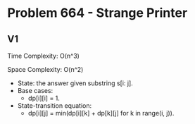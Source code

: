# Problem 664 - Strange Printer

## V1

Time Complexity: O(n^3)

Space Complexity: O(n^2)

- State: the answer given substring s[i: j].
- Base cases:
    - dp[i][i] = 1.
- State-transition equation:
    - dp[i][j] = min(dp[i][k] + dp[k][j] for k in range(i, j)).

